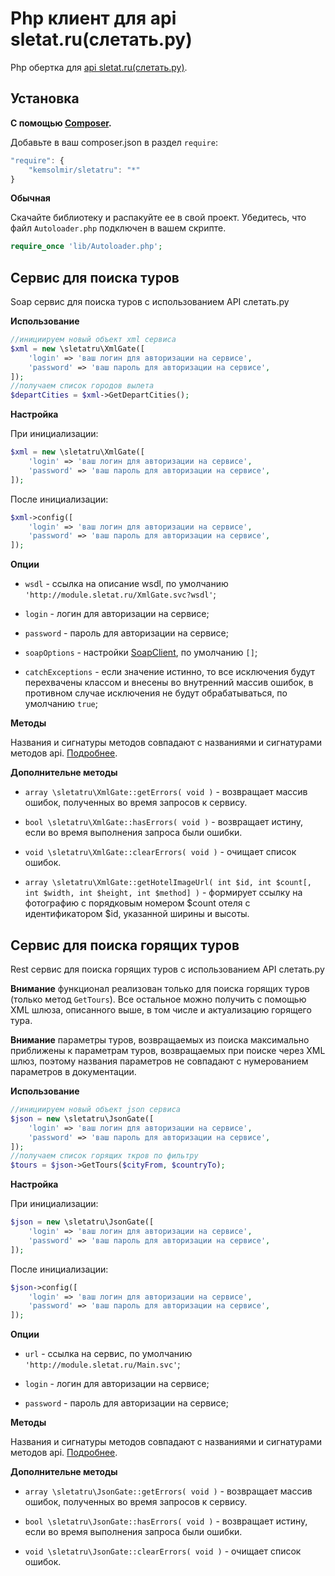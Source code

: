 Php клиент для api sletat.ru(слетать.ру)
==========================================

Php обертка для [api sletat.ru(слетать.ру)](http://sletat.ru/).


Установка
---------

**С помощью [Composer](https://getcomposer.org/doc/00-intro.md).**

Добавьте в ваш composer.json в раздел `require`:

```javascript
"require": {
    "kemsolmir/sletatru": "*"
}
```

**Обычная**

Скачайте библиотеку и распакуйте ее в свой проект. Убедитесь, что файл `Autoloader.php` подключен в вашем скрипте.

```php
require_once 'lib/Autoloader.php';
```


Сервис для поиска туров
-----------------------

Soap сервис для поиска туров с использованием API слетать.ру


**Использование**

```php
//инициируем новый объект xml сервиса
$xml = new \sletatru\XmlGate([
	'login' => 'ваш логин для авторизации на сервисе',
	'password' => 'ваш пароль для авторизации на сервисе',
]);
//получаем список городов вылета
$departCities = $xml->GetDepartCities();
```


**Настройка**

При инициализации:

```php
$xml = new \sletatru\XmlGate([
	'login' => 'ваш логин для авторизации на сервисе',
	'password' => 'ваш пароль для авторизации на сервисе',
]);
```

После инициализации:

```php
$xml->config([
	'login' => 'ваш логин для авторизации на сервисе',
	'password' => 'ваш пароль для авторизации на сервисе',
]);
```

**Опции**

* `wsdl` - ссылка на описание wsdl, по умолчанию `'http://module.sletat.ru/XmlGate.svc?wsdl'`;

* `login` - логин для авторизации на сервисе;

* `password` - пароль для авторизации на сервисе;

* `soapOptions` - настройки [SoapClient](http://php.net/manual/ru/soapclient.soapclient.php), по умолчанию `[]`;

* `catchExceptions` - если значение истинно, то все исключения будут перехвачены классом и внесены во внутренний массив ошибок, в противном случае исключения не будут обрабатываться, по умолчанию `true`;


**Методы**

Названия и сигнатуры методов совпадают с названиями и сигнатурами методов api. [Подробнее](http://static.sletat.ru/Files/Manual/XML_gate_Search.pdf).


**Дополнительне методы**

* `array \sletatru\XmlGate::getErrors( void )` - возвращает массив ошибок, полученных во время запросов к сервису.

* `bool \sletatru\XmlGate::hasErrors( void )` - возвращает истину, если во время выполнения запроса были ошибки.

* `void \sletatru\XmlGate::clearErrors( void )` - очищает список ошибок.

* `array \sletatru\XmlGate::getHotelImageUrl( int $id, int $count[, int $width, int $height, int $method] )` - формирует ссылку на фотографию с порядковым номером $count отеля с идентификатором $id, указанной ширины и высоты.


Сервис для поиска горящих туров
-------------------------------

Rest сервис для поиска горящих туров с использованием API слетать.ру

**Внимание** функционал реализован только для поиска горящих туров (только метод `GetTours`). Все остальное можно получить с помощью XML шлюза, описанного выше, в том числе и актуализацию горящего тура.

**Внимание** параметры туров, возвращаемых из поиска максимально приближены к параметрам туров, возвращаемых при поиске через XML шлюз, поэтому названия параметров не совпадают с нумерованием параметров в документации.


**Использование**

```php
//инициируем новый объект json сервиса
$json = new \sletatru\JsonGate([
	'login' => 'ваш логин для авторизации на сервисе',
	'password' => 'ваш пароль для авторизации на сервисе',
]);
//получаем список горящих ткров по фильтру
$tours = $json->GetTours($cityFrom, $countryTo);
```


**Настройка**

При инициализации:

```php
$json = new \sletatru\JsonGate([
	'login' => 'ваш логин для авторизации на сервисе',
	'password' => 'ваш пароль для авторизации на сервисе',
]);
```

После инициализации:

```php
$json->config([
	'login' => 'ваш логин для авторизации на сервисе',
	'password' => 'ваш пароль для авторизации на сервисе',
]);
```


**Опции**

* `url` - ссылка на сервис, по умолчанию `'http://module.sletat.ru/Main.svc'`;

* `login` - логин для авторизации на сервисе;

* `password` - пароль для авторизации на сервисе;



**Методы**

Названия и сигнатуры методов совпадают с названиями и сигнатурами методов api. [Подробнее](http://static.sletat.ru/Files/Manual/JSON_gate_hottours.pdf).


**Дополнительне методы**

* `array \sletatru\JsonGate::getErrors( void )` - возвращает массив ошибок, полученных во время запросов к сервису.

* `bool \sletatru\JsonGate::hasErrors( void )` - возвращает истину, если во время выполнения запроса были ошибки.

* `void \sletatru\JsonGate::clearErrors( void )` - очищает список ошибок.
